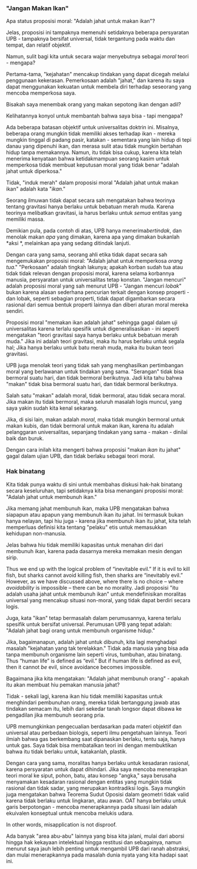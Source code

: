 ### "Jangan Makan Ikan"

Apa status proposisi moral: "Adalah jahat untuk makan ikan"?

Jelas, proposisi ini tampaknya memenuhi setidaknya beberapa persyaratan UPB - tampaknya bersifat universal, tidak tergantung pada waktu dan tempat, dan relatif objektif.

Namun, sulit bagi kita untuk secara wajar menyebutnya sebagai *moral* teori - mengapa?

Pertama-tama, "kejahatan" mencakup tindakan yang dapat dicegah melalui penggunaan kekerasan. Pemerkosaan adalah "jahat," dan karena itu saya dapat menggunakan kekuatan untuk membela diri terhadap seseorang yang mencoba memperkosa saya.

Bisakah saya menembak orang yang makan sepotong ikan dengan adil?

Kelihatannya konyol untuk membantah bahwa saya bisa - tapi mengapa?

Ada beberapa batasan objektif untuk universalitas doktrin ini. Misalnya, beberapa orang mungkin tidak memiliki akses terhadap ikan - mereka mungkin tinggal di padang pasir, katakan - sementara yang lain hidup di tepi danau yang dipenuhi ikan, dan merasa sulit atau tidak mungkin bertahan hidup tanpa memakannya. Namun, itu tidak bisa cukup, karena kita telah menerima kenyataan bahwa ketidakmampuan seorang kasim untuk memperkosa tidak membuat keputusan moral yang tidak benar "adalah jahat untuk diperkosa."

Tidak, "induk merah" dalam proposisi moral "Adalah jahat untuk makan ikan" adalah kata "*ikan*."

Seorang ilmuwan tidak dapat secara sah mengatakan bahwa teorinya tentang gravitasi hanya berlaku untuk bebatuan merah muda. Karena teorinya melibatkan gravitasi, ia harus berlaku untuk *semua* entitas yang memiliki massa.

Demikian pula, pada contoh di atas, UPB hanya menerima*bertindak*, dan menolak makan *apa* yang dimakan, karena apa yang dimakan bukanlah *aksi *, melainkan apa yang sedang ditindak lanjuti.

Dengan cara yang sama, seorang ahli etika tidak dapat secara sah mengemukakan proposisi moral: "Adalah jahat untuk memperkosa *orang tua*." "Perkosaan" adalah tingkah lakunya; apakah korban sudah tua atau tidak tidak relevan dengan proposisi moral, karena selama korbannya manusia, persyaratan untuk universalitas tetap konstan. "Jangan mencuri" adalah proposisi moral yang sah menurut UPB - "Jangan mencuri *lobak*" bukan karena alasan sederhana pencurian terkait dengan konsep properti - dan lobak, seperti sebagian properti, tidak dapat digambarkan secara rasional dari semua bentuk properti lainnya dan diberi aturan moral mereka sendiri.

Proposisi moral "memakan ikan adalah jahat" sehingga gagal dalam uji universalitas karena terlalu spesifik untuk digeneralisasikan - ini seperti mengatakan "teori gravitasi saya hanya berlaku untuk bebatuan merah muda." Jika ini adalah teori gravitasi, maka itu harus berlaku untuk segala hal; Jika hanya berlaku untuk batu merah muda, maka itu bukan teori gravitasi.

UPB juga menolak teori yang tidak sah yang menghasilkan pertimbangan moral yang berlawanan untuk tindakan yang sama. "Serangan" tidak bisa bermoral suatu hari, dan tidak bermoral berikutnya. Jadi kita tahu bahwa "makan" tidak bisa bermoral suatu hari, dan tidak bermoral berikutnya.

Salah satu "makan" adalah moral, tidak bermoral, atau tidak secara moral. Jika makan itu tidak bermoral, maka seluruh masalah logis muncul, yang saya yakin sudah kita kenal sekarang.

Jika, di sisi lain, makan adalah *moral*, maka tidak mungkin bermoral untuk makan kubis, dan tidak bermoral untuk makan ikan, karena itu adalah pelanggaran universalitas, sepanjang tindakan yang sama - makan - dinilai baik dan buruk.

Dengan cara inilah kita mengerti bahwa proposisi "makan *ikan* itu jahat" gagal dalam ujian UPB, dan tidak berlaku sebagai teori moral.

### Hak binatang

Kita tidak punya waktu di sini untuk membahas diskusi hak-hak binatang secara keseluruhan, tapi setidaknya kita bisa menangani proposisi moral: "Adalah jahat untuk membunuh ikan."

Jika memang jahat membunuh ikan, maka UPB mengatakan bahwa siapapun atau apapun yang membunuh ikan itu jahat. Ini termasuk bukan hanya nelayan, tapi hiu juga - karena jika membunuh ikan itu jahat, kita telah memperluas definisi kita tentang "pelaku" etis untuk memasukkan kehidupan non-manusia.

Jelas bahwa hiu tidak memiliki kapasitas untuk menahan diri dari membunuh ikan, karena pada dasarnya mereka memakan mesin dengan sirip.

Thus we end up with the logical problem of “inevitable evil.” If it is evil to kill fish, but sharks cannot avoid killing fish, then sharks are “inevitably evil.” However, as we have discussed above, where there is no choice – where *avoidability* is impossible – there can be no morality. Jadi proposisi "itu adalah usaha jahat untuk membunuh ikan" untuk mendefinisikan moralitas universal yang mencakup situasi non-moral, yang tidak dapat berdiri secara logis.

Juga, kata "ikan" tetap bermasalah dalam perumusannya, karena terlalu spesifik untuk bersifat universal. Perumusan UPB yang tepat adalah: "Adalah jahat bagi orang untuk membunuh organisme hidup."

Jika, bagaimanapun, adalah jahat untuk dibunuh, kita lagi menghadapi masalah "kejahatan yang tak terelakkan." Tidak ada manusia yang bisa ada tanpa membunuh organisme lain seperti virus, tumbuhan, atau binatang. Thus “human life” is defined as “evil.” But if human life is defined as evil, then it cannot *be* evil, since avoidance becomes impossible.

Bagaimana jika kita mengatakan: "Adalah jahat membunuh orang" - apakah itu akan membuat hiu pemakan manusia jahat?

Tidak - sekali lagi, karena ikan hiu tidak memiliki kapasitas untuk menghindari pembunuhan orang, mereka tidak bertanggung jawab atas tindakan semacam itu, lebih dari sekedar tanah longsor dapat dibawa ke pengadilan jika membunuh seorang pria.

UPB memungkinkan pengecualian berdasarkan pada materi objektif dan universal atau perbedaan biologis, seperti ilmu pengetahuan lainnya. Teori ilmiah bahwa gas berkembang saat dipanaskan berlaku, tentu saja, hanya untuk gas. Saya tidak bisa membatalkan teori ini dengan membuktikan bahwa itu tidak berlaku untuk, katakanlah, plastik.

Dengan cara yang sama, moralitas hanya berlaku untuk kesadaran rasional, karena persyaratan untuk dapat dihindari. Jika saya mencoba menerapkan teori moral ke siput, pohon, batu, atau konsep "angka," saya berusaha menyamakan kesadaran rasional dengan entitas yang mungkin tidak rasional dan tidak sadar, yang merupakan kontradiksi logis. Saya mungkin juga mengatakan bahwa Teorema Sudut Oposisi dalam geometri tidak valid karena tidak berlaku untuk lingkaran, atau awan. OAT hanya berlaku untuk garis berpotongan - mencoba menerapkannya pada situasi lain adalah ekuivalen konseptual untuk mencoba melukis udara.

In other words, misapplication is not disproof.

Ada banyak "area abu-abu" lainnya yang bisa kita jalani, mulai dari aborsi hingga hak kekayaan intelektual hingga restitusi dan sebagainya, namun menurut saya jauh lebih penting untuk mengambil UPB dari ranah abstraksi, dan mulai menerapkannya pada masalah dunia nyata yang kita hadapi saat ini.